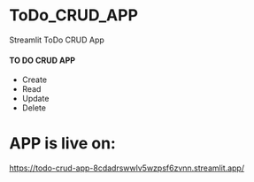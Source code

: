 # ToDo_CRUD_APP
Streamlit ToDo CRUD App

#### TO DO CRUD APP
+ Create
+ Read
+ Update
+ Delete

# APP is live on:
https://todo-crud-app-8cdadrswwlv5wzpsf6zvnn.streamlit.app/

